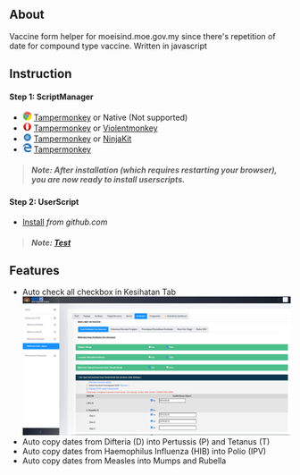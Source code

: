 ## About
Vaccine form helper for moeisind.moe.gov.my since there's repetition of date for compound type vaccine. Written in javascript

## Instruction

#### Step 1: ScriptManager
* ![](https://raw.githubusercontent.com/tbx0/helperMoeIS/gh-pages/images/chrome.png) [Tampermonkey](https://chrome.google.com/webstore/detail/tampermonkey/dhdgffkkebhmkfjojejmpbldmpobfkfo) or Native (Not supported)
* ![](https://raw.githubusercontent.com/tbx0/helperMoeIS/gh-pages/images/opera.png) [Tampermonkey](https://addons.opera.com/extensions/details/tampermonkey-beta/) or [Violentmonkey](https://addons.opera.com/extensions/details/violent-monkey/) 
* ![](https://raw.githubusercontent.com/tbx0/helperMoeIS/gh-pages/images/safari.png) [Tampermonkey](https://safari.tampermonkey.net/tampermonkey.safariextz) or [NinjaKit](https://github.com/os0x/NinjaKit)
* ![](https://raw.githubusercontent.com/tbx0/helperMoeIS/gh-pages/images/msedge.png) [Tampermonkey](https://www.microsoft.com/store/p/tampermonkey/9nblggh5162s)

> ##### Note: After installation (which requires restarting your browser), you are now ready to install userscripts.

#### Step 2: UserScript
* [Install](https://raw.githubusercontent.com/tbx0/helperMoeIS/main/helper.user.js) *from github.com*

> ##### Note: [Test](https://moeisind.moe.gov.my/profil/anak)

## Features
* Auto check all checkbox in Kesihatan Tab
![](https://raw.githubusercontent.com/tbx0/helperMoeIS/gh-pages/images/kesihatan-tab.png)
* Auto copy dates from Difteria (D) into Pertussis (P) and Tetanus (T)
* Auto copy dates from Haemophilus Influenza (HIB) into Polio (IPV)
* Auto copy dates from Measles into Mumps and Rubella